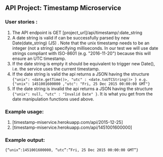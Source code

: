 ## API Project: Timestamp Microservice

### User stories :

1. The API endpoint is GET [project_url]/api/timestamp/:date_string
2. A date string is valid if can be successfully parsed by new Date(date_string) (JS) . Note that the unix timestamp needs to be an integer (not a string) specifying milliseconds. In our test we will use date strings compliant with ISO-8601 (e.g. "2016-11-20") because this will ensure an UTC timestamp.
3. If the date string is empty it should be equivalent to trigger new Date(), i.e. the service uses the current timestamp.
4. If the date string is valid the api returns a JSON having the structure `{"unix": <date.getTime()>, "utc" : <date.toUTCString()> } e.g. {"unix": 1451001600000 ,"utc": "Fri, 25 Dec 2015 00:00:00 GMT"}`
5. If the date string is invalid the api returns a JSON having the structure `{"unix": null, "utc" : "Invalid Date" }`. It is what you get from the date manipulation functions used above.

### Example usage:
1. [timestamp-miservice.herokuapp.com/api/2015-12-25]
2. [timestamp-miservice.herokuapp.com/api/1451001600000]


### Example output:

`{“unix”:1451001600000, “utc”:”Fri, 25 Dec 2015 00:00:00 GMT”}`


